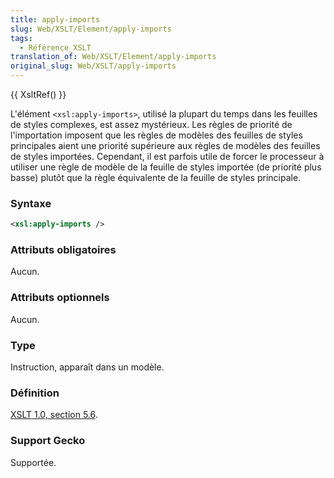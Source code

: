 ```yaml
---
title: apply-imports
slug: Web/XSLT/Element/apply-imports
tags:
  - Référence_XSLT
translation_of: Web/XSLT/Element/apply-imports
original_slug: Web/XSLT/apply-imports
---
```


{{ XsltRef() }}

L'élément `<xsl:apply-imports>`, utilisé la plupart du temps dans les feuilles de styles complexes, est assez mystérieux. Les règles de priorité de l'importation imposent que les règles de modèles des feuilles de styles principales aient une priorité supérieure aux règles de modèles des feuilles de styles importées. Cependant, il est parfois utile de forcer le processeur à utiliser une règle de modèle de la feuille de styles importée (de priorité plus basse) plutôt que la règle équivalente de la feuille de styles principale.

### Syntaxe

```xml
<xsl:apply-imports />
```

### Attributs obligatoires

Aucun.

### Attributs optionnels

Aucun.

### Type

Instruction, apparaît dans un modèle.

### Définition

[XSLT 1.0, section 5.6](http://www.w3.org/TR/xslt#apply-imports).

### Support Gecko

Supportée.
